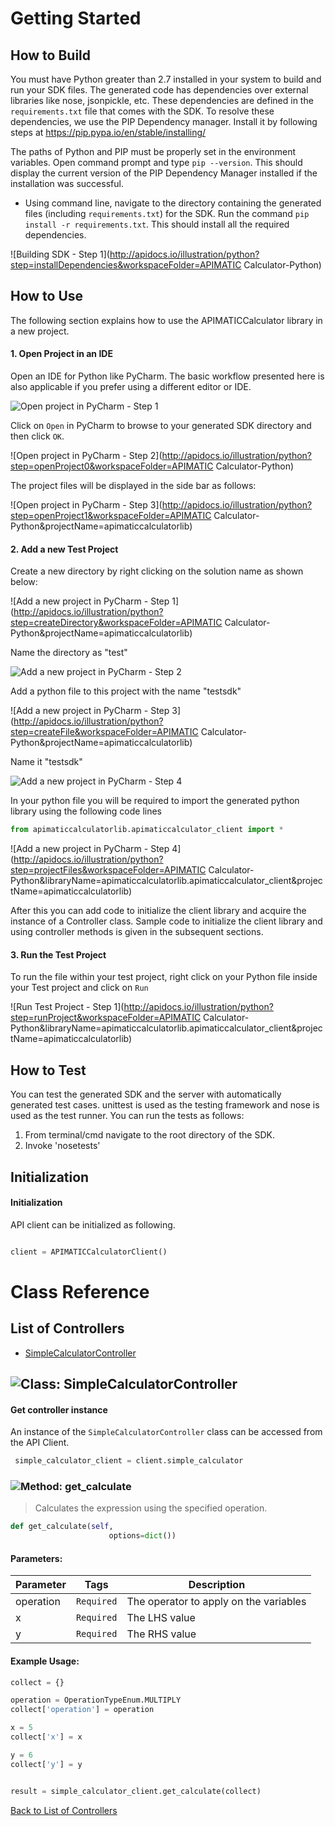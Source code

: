 # Getting Started
## How to Build


You must have Python greater than 2.7 installed in your system to build and run your SDK files. 
The generated code has dependencies over external libraries like nose, jsonpickle, etc. These dependencies are defined in the ```requirements.txt``` file that comes with the SDK. 
To resolve these dependencies, we use the PIP Dependency manager. Install it by following steps at https://pip.pypa.io/en/stable/installing/

The paths of Python and PIP must be properly set in the environment variables. Open command prompt and type ```pip --version```. 
This should display the current version of the PIP Dependency Manager installed if the installation was successful.

* Using command line, navigate to the directory containing the generated files (including ```requirements.txt```) for the SDK. 
Run the command ```pip install -r requirements.txt```. This should install all the required dependencies.

![Building SDK - Step 1](http://apidocs.io/illustration/python?step=installDependencies&workspaceFolder=APIMATIC Calculator-Python)


## How to Use

The following section explains how to use the APIMATICCalculator library in a new project.

#### 1. Open Project in an IDE
Open an IDE for Python like PyCharm. The basic workflow presented here is also applicable if you prefer using a different editor or IDE.

![Open project in PyCharm - Step 1](http://apidocs.io/illustration/python?step=pyCharm)

Click on ```Open``` in PyCharm to browse to your generated SDK directory and then click ```OK```.

![Open project in PyCharm - Step 2](http://apidocs.io/illustration/python?step=openProject0&workspaceFolder=APIMATIC Calculator-Python)     

The project files will be displayed in the side bar as follows:

![Open project in PyCharm - Step 3](http://apidocs.io/illustration/python?step=openProject1&workspaceFolder=APIMATIC Calculator-Python&projectName=apimaticcalculatorlib)     


#### 2. Add a new Test Project
Create a new directory by right clicking on the solution name as shown below:

![Add a new project in PyCharm - Step 1](http://apidocs.io/illustration/python?step=createDirectory&workspaceFolder=APIMATIC Calculator-Python&projectName=apimaticcalculatorlib)

Name the directory as "test"

![Add a new project in PyCharm - Step 2](http://apidocs.io/illustration/python?step=nameDirectory)
   
Add a python file to this project with the name "testsdk"

![Add a new project in PyCharm - Step 3](http://apidocs.io/illustration/python?step=createFile&workspaceFolder=APIMATIC Calculator-Python&projectName=apimaticcalculatorlib)

Name it "testsdk"

![Add a new project in PyCharm - Step 4](http://apidocs.io/illustration/python?step=nameFile)

In your python file you will be required to import the generated python library using the following code lines
   ```Python
   from apimaticcalculatorlib.apimaticcalculator_client import *
   ```
![Add a new project in PyCharm - Step 4](http://apidocs.io/illustration/python?step=projectFiles&workspaceFolder=APIMATIC Calculator-Python&libraryName=apimaticcalculatorlib.apimaticcalculator_client&projectName=apimaticcalculatorlib)

After this you can add code to initialize the client library and acquire the instance of a Controller class. Sample code to initialize the client library and using controller methods is given in the subsequent sections.


#### 3. Run the Test Project
To run the file within your test project, right click on your Python file inside your Test project and click on ```Run```

![Run Test Project - Step 1](http://apidocs.io/illustration/python?step=runProject&workspaceFolder=APIMATIC Calculator-Python&libraryName=apimaticcalculatorlib.apimaticcalculator_client&projectName=apimaticcalculatorlib)


## How to Test

You can test the generated SDK and the server with automatically generated test
cases. unittest is used as the testing framework and nose is used as the test
runner. You can run the tests as follows:

  1. From terminal/cmd navigate to the root directory of the SDK.
  2. Invoke 'nosetests'

## Initialization

#### Initialization

API client can be initialized as following.

```python

client = APIMATICCalculatorClient()
```

# Class Reference
## <a name="list_of_controllers"></a>List of Controllers

* [SimpleCalculatorController](#simple_calculator_controller)

## <a name="simple_calculator_controller"></a>![Class: ](http://apidocs.io/img/class.png ".SimpleCalculatorController") SimpleCalculatorController


#### Get controller instance
An instance of the ``` SimpleCalculatorController ``` class can be accessed from the API Client.
```python
 simple_calculator_client = client.simple_calculator
```

### <a name="get_calculate"></a>![Method: ](http://apidocs.io/img/method.png ".SimpleCalculatorController.get_calculate") get_calculate

> Calculates the expression using the specified operation.

```python
def get_calculate(self,
                      options=dict())
```

#### Parameters: 

| Parameter | Tags | Description |
|-----------|------|-------------|
| operation |  ``` Required ```  | The operator to apply on the variables |
| x |  ``` Required ```  | The LHS value |
| y |  ``` Required ```  | The RHS value |



#### Example Usage:
```python
collect = {}

operation = OperationTypeEnum.MULTIPLY
collect['operation'] = operation

x = 5
collect['x'] = x

y = 6
collect['y'] = y


result = simple_calculator_client.get_calculate(collect)

```





[Back to List of Controllers](#list_of_controllers)


